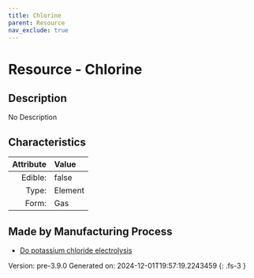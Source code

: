 ```yaml
---
title: Chlorine
parent: Resource
nav_exclude: true
---
```

# Resource - Chlorine

## Description
No Description

## Characteristics

| Attribute      | Value |
|--------:|:------|
|Edible:|false|
|Type:|Element|
|Form:|Gas|
 
## Made by Manufacturing Process

- [Do potassium chloride electrolysis](../process/do-potassium-chloride-electrolysis.html)



    

Version: pre-3.9.0 Generated on: 2024-12-01T19:57:19.2243459
{: .fs-3 }
